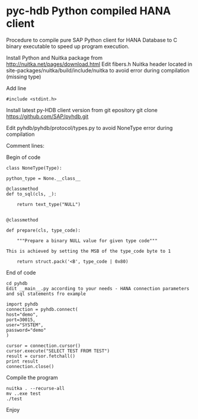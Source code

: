 # pyc-hdb Python compiled HANA client

Procedure to compile pure SAP Python client for HANA Database to C binary executable to speed up program execution.

Install Python and Nuitka package from http://nuitka.net/pages/download.html
Edit fibers.h Nuitka header located in site-packages/nuitka/build/include/nuitka to avoid error during compilation (missing type)

Add line

    #include <stdint.h>

Install latest py-HDB client version from git epository
git clone https://github.com/SAP/pyhdb.git

Edit pyhdb/pyhdb/protocol/types.py to avoid NoneType error during compilation

Comment lines:

Begin of code

    class NoneType(Type):

    python_type = None.__class__

    @classmethod
    def to_sql(cls, _):

        return text_type("NULL")


    @classmethod

    def prepare(cls, type_code):

        """Prepare a binary NULL value for given type code"""
        
    This is achieved by setting the MSB of the type_code byte to 1

        return struct.pack('<B', type_code | 0x80)
 End of code    
        
    cd pyhdb
    Edit __main__.py according to your needs - HANA connection parameters and sql statements fro example
    
    import pyhdb
    connection = pyhdb.connect(
    host="demo",
    port=30015,
    user="SYSTEM",
    password="demo"
    )

    cursor = connection.cursor()
    cursor.execute("SELECT TEST FROM TEST")
    result = cursor.fetchall()
    print result
    connection.close()


Compile the program

    nuitka . --recurse-all
    mv ..exe test
    ./test

Enjoy
